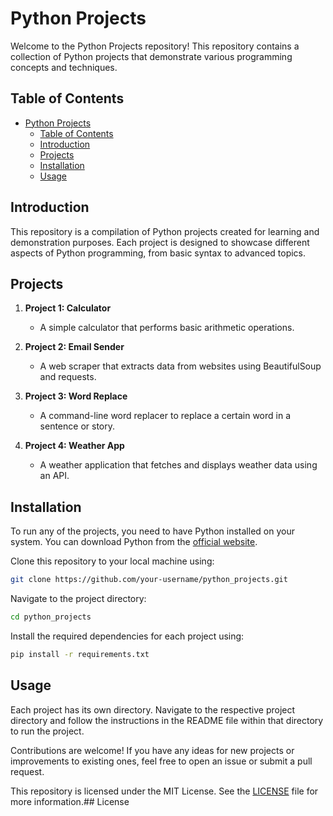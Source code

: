 # Python Projects

Welcome to the Python Projects repository! This repository contains a collection of Python projects that demonstrate various programming concepts and techniques.

## Table of Contents

- [Python Projects](#python-projects)
  - [Table of Contents](#table-of-contents)
  - [Introduction](#introduction)
  - [Projects](#projects)
  - [Installation](#installation)
  - [Usage](#usage)

## Introduction

This repository is a compilation of Python projects created for learning and demonstration purposes. Each project is designed to showcase different aspects of Python programming, from basic syntax to advanced topics.

## Projects

1. **Project 1: Calculator**
    - A simple calculator that performs basic arithmetic operations.

2. **Project 2: Email Sender**
    - A web scraper that extracts data from websites using BeautifulSoup and requests.

3. **Project 3: Word Replace**
    - A command-line word replacer to replace a certain word in a sentence or story.

4. **Project 4: Weather App**
    - A weather application that fetches and displays weather data using an API.

## Installation

To run any of the projects, you need to have Python installed on your system. You can download Python from the [official website](https://www.python.org/).

Clone this repository to your local machine using:
```bash
git clone https://github.com/your-username/python_projects.git
```

Navigate to the project directory:
```bash
cd python_projects
```

Install the required dependencies for each project using:
```bash
pip install -r requirements.txt
```

## Usage

Each project has its own directory. Navigate to the respective project directory and follow the instructions in the README file within that directory to run the project.


Contributions are welcome! If you have any ideas for new projects or improvements to existing ones, feel free to open an issue or submit a pull request.


This repository is licensed under the MIT License. See the [LICENSE](LICENSE) file for more information.## License
